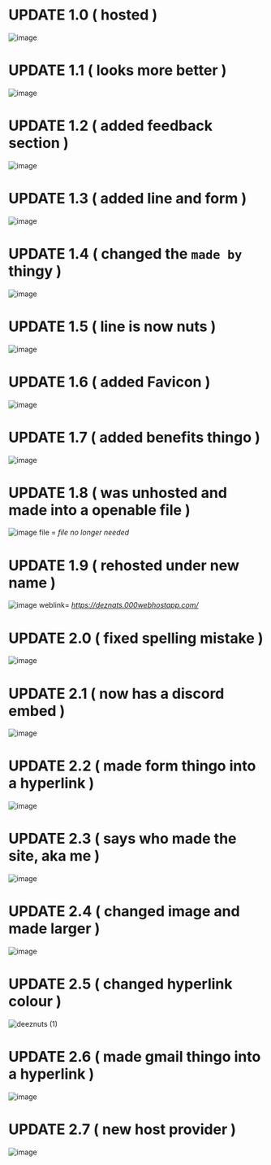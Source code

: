 # UPDATE 1.0 ( hosted )

![image](https://user-images.githubusercontent.com/90879002/173333688-3a0e3b06-7274-4345-9946-0a01d67c446b.png)


# UPDATE 1.1 ( looks more better )

![image](https://user-images.githubusercontent.com/90879002/173333983-b5e5b7d5-eed6-4d5a-8022-b280a936cd49.png)


# UPDATE 1.2 ( added feedback section ) 

![image](https://user-images.githubusercontent.com/90879002/173334353-401a5622-b4a5-44ec-9f8d-4ab69a14c421.png)


# UPDATE 1.3 ( added line and form )

![image](https://user-images.githubusercontent.com/90879002/173440268-4d4a721e-b8d1-46b8-8d60-83b4394a2235.png)


# UPDATE 1.4 ( changed the `made by` thingy )

![image](https://user-images.githubusercontent.com/90879002/173540367-6167093d-6e8e-4ee8-a707-43a67cf2c166.png)


# UPDATE 1.5 ( line is now nuts )

![image](https://user-images.githubusercontent.com/90879002/173779111-41a5f1d6-d647-46d7-aad2-2839b53aef78.png)


# UPDATE 1.6 ( added Favicon )

![image](https://user-images.githubusercontent.com/90879002/174474993-c7f2e41d-cc96-4acd-8379-0c4b6d3f0aee.png)


# UPDATE 1.7 ( added benefits thingo ) 

![image](https://user-images.githubusercontent.com/90879002/174972555-10409f2e-3317-4e59-8993-ec8e5b3db4c8.png)


# UPDATE 1.8 ( was unhosted and made into a openable file ) 

![image](https://user-images.githubusercontent.com/90879002/177141447-1dfa9cd9-966e-4e09-bd29-74e01812450b.png)
file = *file no longer needed*


# UPDATE 1.9 ( rehosted under new name ) 

![image](https://user-images.githubusercontent.com/90879002/177143509-203fd503-5b62-4422-80b1-1da3586e1c42.png)
weblink= *https://deznats.000webhostapp.com/*


# UPDATE 2.0 ( fixed spelling mistake )

![image](https://user-images.githubusercontent.com/90879002/177228992-202f308e-71b4-4584-b4de-1296665269f5.png)


# UPDATE 2.1 ( now has a discord embed ) 

![image](https://user-images.githubusercontent.com/90879002/177524231-721b4c66-1c8b-4f6d-b3c0-3b970355e46a.png)


# UPDATE 2.2 ( made form thingo into a hyperlink ) 

![image](https://user-images.githubusercontent.com/90879002/177660136-f8150a2a-5e78-46a3-aaa2-1fa280934dbd.png)


# UPDATE 2.3 ( says who made the site, aka **me** ) 

![image](https://user-images.githubusercontent.com/90879002/177662993-680ff48d-1fb7-4950-9220-1489d6647b38.png)


# UPDATE 2.4 ( changed image and made larger ) 

![image](https://user-images.githubusercontent.com/90879002/177679006-d770bc46-63f4-4197-aaab-9501f17392a4.png)


# UPDATE 2.5 ( changed hyperlink colour ) 

![deeznuts (1)](https://user-images.githubusercontent.com/90879002/177723092-798622ba-68ee-4189-bd82-b038af9947af.gif)


# UPDATE 2.6 ( made gmail thingo into a hyperlink ) 

![image](https://user-images.githubusercontent.com/90879002/177890795-d44fd9ca-84ec-493a-92fe-a795c5723a4a.png)


# UPDATE 2.7 ( new host provider ) 

![image](https://user-images.githubusercontent.com/90879002/200277304-ab15d433-ec54-4b10-834a-509ad3a3d955.png)


